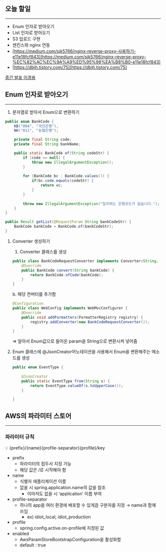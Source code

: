 ## 오늘 할일

---

- Enum 인자로 받아오기
- List 인자로 받아오기
- S3 업로드 구현
- 젠킨스와 nginx 연동
- [https://medium.com/sjk5766/nginx-reverse-proxy-사용하기-e11e18fcf843](https://medium.com/sjk5766/nginx-reverse-proxy-%EC%82%AC%EC%9A%A9%ED%95%98%EA%B8%B0-e11e18fcf843)
- [https://dbjh.tistory.com/75](https://dbjh.tistory.com/75)

[중간 발표 이경용](https://www.notion.so/3c0600cb31e54b9db2dbaee141b126e6)

## Enum 인자로 받아오기

---

1. 문자열로 받아서 Enum으로 변환하기

```java
public enum BankCode {
	KB("004", "국민은행"),
	NH("011", "농협은행");

	private final String code;
	private final String bankName;

	public static BankCode of(String codeStr) {
		if (code == null) {
			throw new IllegalArgumentException();
		}
	
		for (BankCode bc : BankCode.values()) {
			if(bc.code.equals(codeStr) {
				return vc;
			}
		}
		
		throw new IllegalArgumentException("일치하는 은행코드가 없습니다.");
	}
}

public Result getList(@RequestParam String bankCodeStr) {
	BankCode bankCode = BankCode.of(bankCodeStr);
}
```

1. Converter 생성하기
    1. Converter 클래스를 생성
    
    ```java
    public class BankCodeRequestConverter implements Converter<String, BankCode> {
    	@Override
    	public BankCode convert(String bankCode) {
    		return BankCode.ofCode(bankCode);
    	}
    }
    ```
    
    b. 해당 컨버터를 추가함
    
    ```java
    @Configuration
    public class WebConfig implements WebMvcConfigurer {
    	@Override
    	public void addFormatters(FormatterRegistry registry) {
    		registry.addConverter(new BankCodeRequestConverter());
    	}
    }
    ```
    
     ⇒ 알아서 Enum값으로 들어온 param을 String으로 변환시켜 넣어줌
    

1. Enum 클래스에 @JsonCreator어노테이션을 사용해서 Enum을 변환해주는 메소드를 생성
    
    ```java
    public enum EventType {
    	
    	@JsonCreator
    	public static EventType from(String s) {
    		return EventType.valueOf(s.toUpperCase());
    	}
    
    }
    ```
    

## AWS의 파라미터 스토어

---

### 파라미터 규칙

<aside>
💡 {prefix}/{name}{profile-separator}{profile}/key

</aside>

- prefix
    - 파라미터의 접두사 지정 가능
    - 해당 값은 /로 시작해야 함
- name
    - 식별자 애플리케이션 이름
    - 없을 시 spring.application.name의 값을 참조
        - 이마저도 없을 시 ‘application’ 이름 부여
- profile-separator
    - 하나의 app을 여러 환경에 배포할 수 있게끔 구분자를 지정 → name과 함께 쓰임
        - ex) idiot_local, idiot_production
- profile
    - spring.config.active.on-profile에 지정된 값
- enabled
    - AwsParamStoreBootstrapConfiguration을 활성화함
    - default : true